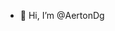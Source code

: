 - 👋 Hi, I’m @AertonDg


<!---
AertonDg/AertonDg is a ✨ special ✨ repository because its `README.md` (this file) appears on your GitHub profile.
You can click the Preview link to take a look at your changes.
--->
